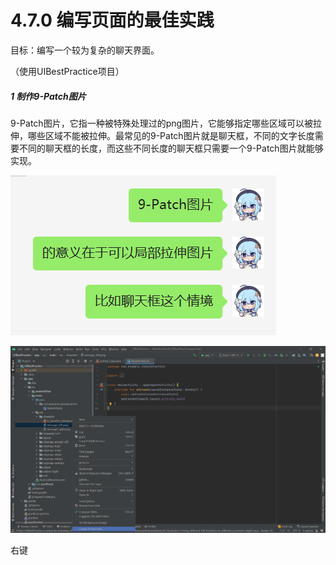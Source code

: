 # 4.7.0 编写页面的最佳实践

目标：编写一个较为复杂的聊天界面。

（使用UIBestPractice项目）

##### 1 制作9-Patch图片

9-Patch图片，它指一种被特殊处理过的png图片，它能够指定哪些区域可以被拉伸，哪些区域不能被拉伸。最常见的9-Patch图片就是聊天框，不同的文字长度需要不同的聊天框的长度，而这些不同长度的聊天框只需要一个9-Patch图片就能够实现。

![1670320386635](image/4.7.0编写页面的最佳实践/1670320386635.png)

![1670321692151](image/4.7.0编写页面的最佳实践/1670321692151.png)

右键
